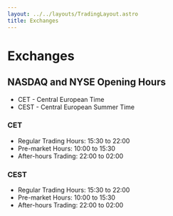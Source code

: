 ```yaml
---
layout: ../../layouts/TradingLayout.astro
title: Exchanges
---
```


# Exchanges

## NASDAQ and NYSE Opening Hours
* CET - Central European Time
* CEST - Central European Summer Time


### CET
* Regular Trading Hours: 15:30 to 22:00
* Pre-market Hours: 10:00 to 15:30
* After-hours Trading: 22:00 to 02:00

### CEST
* Regular Trading Hours: 15:30 to 22:00
* Pre-market Hours: 10:00 to 15:30
* After-hours Trading: 22:00 to 02:00